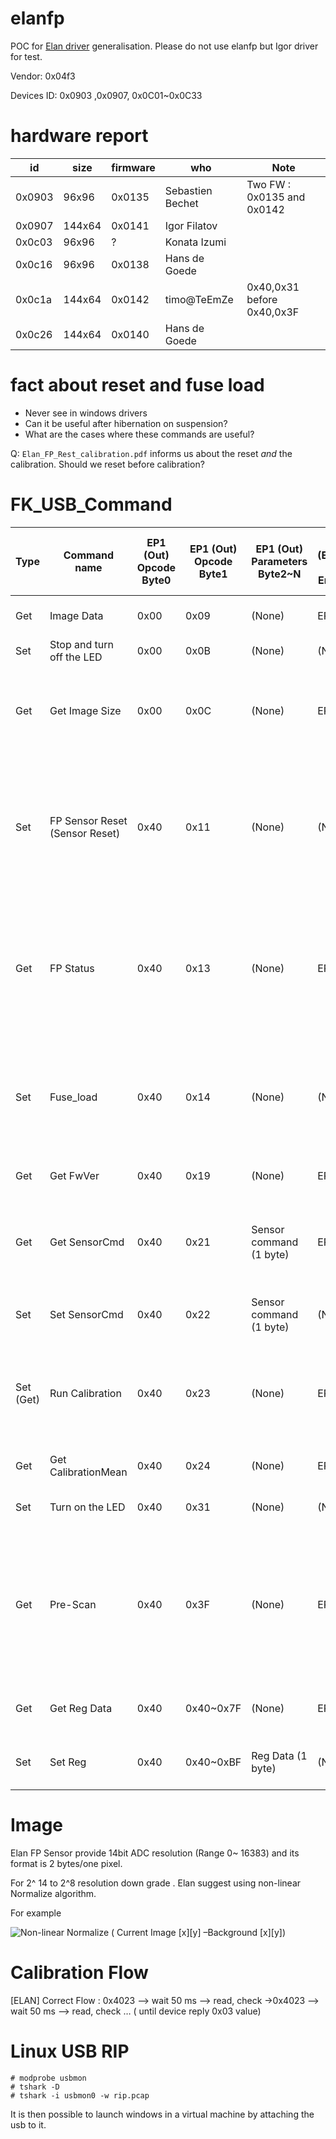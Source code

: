 elanfp
======

POC for [Elan driver](https://github.com/iafilatov/libfprint/) generalisation. Please do not use elanfp but Igor driver for test.

Vendor: 0x04f3

Devices ID: 0x0903 ,0x0907, 0x0C01~0x0C33

hardware report
===============

| id     | size    | firmware | who              | Note                                     |
| ------ | ------- | -------- | ---------------- | ---------------------------------------- |
| 0x0903 | 96x96   | 0x0135   | Sebastien Bechet | Two FW : 0x0135 and 0x0142               |
| 0x0907 | 144x64  | 0x0141   | Igor Filatov     |                                          |
| 0x0c03 | 96x96   | ?        | Konata Izumi     |                                          |
| 0x0c16 | 96x96   | 0x0138   | Hans de Goede    |                                          |
| 0x0c1a | 144x64  | 0x0142   | timo@TeEmZe      | 0x40,0x31 before 0x40,0x3F               |
| 0x0c26 | 144x64  | 0x0140   | Hans de Goede    |                                          |

fact about reset and fuse load
==============================

* Never see in windows drivers
* Can it be useful after hibernation on suspension?
* What are the cases where these commands are useful?

Q: `Elan_FP_Rest_calibration.pdf` informs us about the reset _and_ the calibration. Should we reset before calibration?

FK_USB_Command
==============

| Type      | Command name                   | EP1 (Out) Opcode Byte0 | EP1 (Out) Opcode Byte1 | EP1 (Out) Parameters Byte2~N | Reply (EP2,EP3 IN) Endpoint | Reply (EP2,EP3 IN) Reply Data Byte0~N             | FW       | Description                                                                                                       |
|-----------|--------------------------------|------------------------|------------------------|------------------------------|-----------------------------|---------------------------------------------------| -------- | ------------------------------------------------------------------------------------------------------------------|
| Get       | Image Data                     | 0x00                   | 0x09                   | (None)                       | EP2                         | Image Data                                        |          | Get Sensor Image (ADC Value)                                                                                      |
| Set       | Stop and turn off the LED      | 0x00                   | 0x0B                   | (None)                       | (None)                      | (None)                                            |          | Stop PreScan                                                                                                      |
| Get       | Get Image Size                 | 0x00                   | 0x0C                   | (None)                       | EP3                         | Image Width, 0x00, Image Height, 0x00 (4 bytes)   |          | ReadFP Sensor Size(Length, Width)                                                                                 |
| Set       | FP Sensor Reset (Sensor Reset) | 0x40                   | 0x11                   | (None)                       | (None)                      | (None)                                            | > 0x0135 | FP Sensor Reset FP Sensr Reset command is needs a delay (5ms). It can execute next command. (_not_ useful)        |
| Get       | FP Status                      | 0x40                   | 0x13                   | (None)                       | EP3                         | FP Status                                         |          | Execute FP Sensor instruction "Read Sensor Status value" (Execute FP Sensor instruction; 0x03)                    |
| Set       | Fuse_load                      | 0x40                   | 0x14                   | (None)                       | (None)                      | (None)                                            | > 0x0135 | Execute FP Sensor instruction "Fuse load" (Execute FP Sensor instruction 0x04) (_not_ useful)                     |
| Get       | Get FwVer                      | 0x40                   | 0x19                   | (None)                       | EP3                         | FWVer_H, FWVer_L (2 bytes)                        |          | FP Bridge FW Version                                                                                              |
| Get       | Get SensorCmd                  | 0x40                   | 0x21                   | Sensor command (1 byte)      | EP3                         | Read Sensor Command Value from FP sensor (1 byte) |          | Read Sensor Command Value from FP sensor                                                                                     |
| Set       | Set SensorCmd                  | 0x40                   | 0x22                   | Sensor command (1 byte)      | (None)                      | (None)                                            |          | Write Sensor Command to FP sensor                                                                                            |
| Set (Get) | Run Calibration                | 0x40                   | 0x23                   | (None)                       | EP3                         | Status (1byte) 0x01 = Busy, 0x03 = Ok             | > 0x0138 | Sensor Calibration (need retry until Reply OK (0x03) (Retry Interval 50ms).                                                  |
| Get       | Get CalibrationMean            | 0x40                   | 0x24                   | (None)                       | EP3                         | Mean_H, Mean_L (2 bytes)                          | > 0x0138 | Calibration Image mean value                                                                                                 |
| Set       | Turn on the LED                | 0x40                   | 0x31                   | (None)                       | (None)                      | (None)                                            |          | Turn on the LED on 0xC1A                                                                                                     |
| Get       | Pre-Scan                       | 0x40                   | 0x3F                   | (None)                       | EP3                         | Status (1 byte) 0x55 = Object                     |          | Execute FP Pre-Scan (Detect Object on FP Sensor) (It needs polling return value until getting FP reply value from Endpoint3) |
| Get       | Get Reg Data                   | 0x40                   | 0x40~0x7F              | (None)                       | EP3                         | Reg Data (1 byte)                                 |          | Get FP Sensor Register Command                                                                                               |
| Set       | Set Reg                        | 0x40                   | 0x40~0xBF              | Reg Data (1 byte)            | (None)                      | (None)                                            |          | Set FP Sensor Register Command                                                                                               |

Image
=====

Elan FP Sensor provide  14bit ADC resolution  (Range 0~ 16383)  and   its format is  2 bytes/one pixel.

For   2^ 14 to 2^8 resolution down grade . Elan suggest using non-linear Normalize algorithm.

For example

![Non-linear Normalize ( Current Image [x][y] –Background [x][y])](image03.jpg)

Calibration Flow
================

[ELAN] Correct Flow :  0x4023 --> wait 50 ms --> read, check ->0x4023 --> wait 50 ms --> read, check … ( until device reply  0x03 value)

Linux USB RIP
=============

```
# modprobe usbmon
# tshark -D
# tshark -i usbmon0 -w rip.pcap
```

It is then possible to launch windows in a virtual machine by attaching the usb to it.
